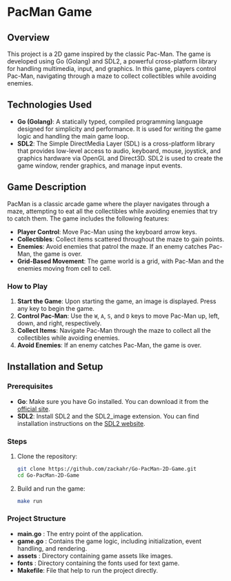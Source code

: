# PacMan Game

## Overview

This project is a 2D game inspired by the classic Pac-Man. The game is developed using Go (Golang) and SDL2, a powerful cross-platform library for handling multimedia, input, and graphics. In this game, players control Pac-Man, navigating through a maze to collect collectibles while avoiding enemies.

## Technologies Used

- **Go (Golang)**: A statically typed, compiled programming language designed for simplicity and performance. It is used for writing the game logic and handling the main game loop.
- **SDL2**: The Simple DirectMedia Layer (SDL) is a cross-platform library that provides low-level access to audio, keyboard, mouse, joystick, and graphics hardware via OpenGL and Direct3D. SDL2 is used to create the game window, render graphics, and manage input events.

## Game Description

PacMan is a classic arcade game where the player navigates through a maze, attempting to eat all the collectibles while avoiding enemies that try to catch them. The game includes the following features:

- **Player Control**: Move Pac-Man using the keyboard arrow keys.
- **Collectibles**: Collect items scattered throughout the maze to gain points.
- **Enemies**: Avoid enemies that patrol the maze. If an enemy catches Pac-Man, the game is over.
- **Grid-Based Movement**: The game world is a grid, with Pac-Man and the enemies moving from cell to cell.

### How to Play

1. **Start the Game**: Upon starting the game, an image is displayed. Press any key to begin the game.
2. **Control Pac-Man**: Use the `W`, `A`, `S`, and `D` keys to move Pac-Man up, left, down, and right, respectively.
3. **Collect Items**: Navigate Pac-Man through the maze to collect all the collectibles while avoiding enemies.
4. **Avoid Enemies**: If an enemy catches Pac-Man, the game is over.

## Installation and Setup

### Prerequisites

- **Go**: Make sure you have Go installed. You can download it from the [official site](https://golang.org/dl/).
- **SDL2**: Install SDL2 and the SDL2_image extension. You can find installation instructions on the [SDL2 website](https://www.libsdl.org/download-2.0.php).

### Steps

1. Clone the repository:

   ```bash
   git clone https://github.com/zackahr/Go-PacMan-2D-Game.git
   cd Go-PacMan-2D-Game
2. Build and run the game:
   ```bash
   make run
### Project Structure
  
- **main.go** : The entry point of the application.
- **game.go** : Contains the game logic, including initialization, event handling, and rendering.
- **assets**  : Directory containing game assets like images.
- **fonts**   : Directory containing the fonts used for text game.
- **Makefile**: File that help to run the project directly. 
   
